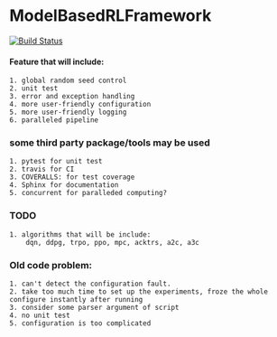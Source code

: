 # ModelBasedRLFramework
[![Build Status](https://travis-ci.com/Lukeeeeee/ModelBasedRLFramework.svg?token=dTo6wB1jmzxu58xyRPX6&branch=master)](https://travis-ci.com/Lukeeeeee/ModelBasedRLFramework)


#### Feature that will include:
```
1. global random seed control
2. unit test
3. error and exception handling
4. more user-friendly configuration
5. more user-friendly logging
6. paralleled pipeline
```

### some third party package/tools may be used
```
1. pytest for unit test
2. travis for CI
3. COVERALLS: for test coverage 
4. Sphinx for documentation
5. concurrent for paralleded computing?
``` 

### TODO
```
1. algorithms that will be include: 
    dqn, ddpg, trpo, ppo, mpc, acktrs, a2c, a3c
```


### Old code problem:
```
1. can't detect the configuration fault.
2. take too much time to set up the experiments, froze the whole configure instantly after running 
3. consider some parser argument of script 
4. no unit test
5. configuration is too complicated
```